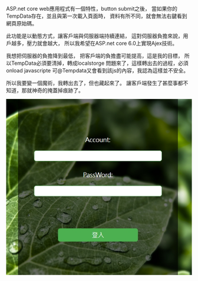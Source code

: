 ASP.net core web應用程式有一個特性，button submit之後，
當如果你的TempData存在，並且與第一次載入頁面時，
資料有所不同，就會無法右鍵看到網頁原始碼。

此功能是以動態方式，讓客戶端與伺服器端持續連結，
這對伺服器負擔來說，用戶越多，壓力就會越大，
所以我希望在ASP.net core 6.0上實現Ajex技術。

我想把伺服器的負擔降到最低，
把客戶端的負擔盡可能提高，這是我的目標，
所以TempData必須要清掉，轉成localstorge
問題來了，這樣轉出去的過程，必須onload javascripte
可@Tempdata又會看到該js的內容，我認為這樣並不安全。

所以我要變一個魔術，我轉出去了，但也藏起來了。
讓客戶端發生了甚麼事都不知道，那就神奇的掩蓋掉痕跡了。


![image](https://github.com/light0986/ASP.NETcore6.0_Web/blob/main/Razor_Page02/document/1642148312773.jpg)
